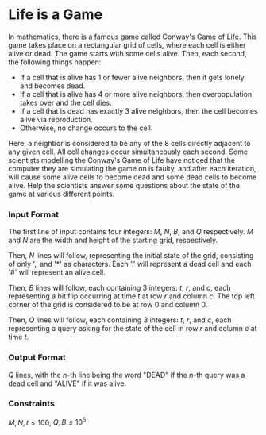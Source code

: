 # Life is a Game

In mathematics, there is a famous game called Conway's Game of Life. This game takes place on a rectangular grid of cells, where each cell is either alive or dead. The game starts with some cells alive. Then, each second, the following things happen:

* If a cell that is alive has 1 or fewer alive neighbors, then it gets lonely and becomes dead. 
* If a cell that is alive has 4 or more alive neighbors, then overpopulation takes over and the cell dies. 
* If a cell that is dead has exactly 3 alive neighbors, then the cell becomes alive via reproduction. 
* Otherwise, no change occurs to the cell. 

Here, a neighbor is considered to be any of the 8 cells directly adjacent to any given cell. All cell changes occur simultaneously each second. Some scientists modelling the Conway's Game of Life have noticed that the computer they are simulating the game on is faulty, and after each iteration, will cause some alive cells to become dead and some dead cells to become alive. Help the scientists answer some questions about the state of the game at various different points. 

### Input Format

The first line of input contains four integers: $M$, $N$, $B$, and $Q$ respectively. $M$ and $N$ are the width and height of the starting grid, respectively. 

Then, $N$ lines will follow, representing the initial state of the grid, consisting of only ',' and '*' as characters. Each '.' will represent a dead cell and each '#' will represent an alive cell. 

Then, $B$ lines will follow, each containing 3 integers: $t$, $r$, and $c$, each representing a bit flip occurring at time $t$ at row $r$ and column $c$. The top left corner of the grid is considered to be at row 0 and column 0. 

Then, $Q$ lines will follow, each containing 3 integers: $t$, $r$, and $c$, each representing a query asking for the state of the cell in row $r$ and column $c$ at time $t$. 

### Output Format

$Q$ lines, with the $n$-th line being the word "DEAD" if the $n$-th query was a dead cell and "ALIVE" if it was alive. 

### Constraints

$M, N, t \leq 100$, $Q, B \leq 10^5$
